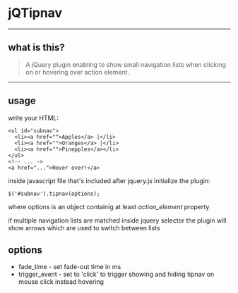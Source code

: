 # jQTipnav

----
## what is this?

> A jQuery plugin enabling to show small navigation lists when clicking on or hovering over action element.

----
## usage
write your HTML:

    <ul id="subnav">
      <li><a href="">Apples</a> |</li>
      <li><a href="">Oranges</a> |</li>
      <li><a href="">Pinepples</a></li>
    </ul>
    <!-- ... ->
    <a href="...">Hover over!</a>


inside javascript file that's included after jquery.js initialize the plugin:


    $('#subnav').tipnav(options);

where options is an object containig at least
*action_element* property

if multiple navigation lists are matched inside jquery selector the plugin will show arrows which are used to switch between lists

## options

* fade_time - set fade-out time in ms
* trigger_event - set to 'click' to trigger showing and hiding tipnav on mouse click instead hovering

